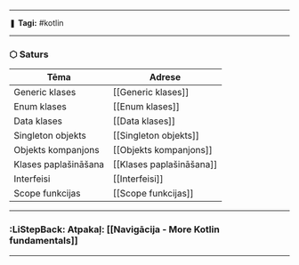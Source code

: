 ___

❚ **Tagi:** #kotlin 

---
### ⬡ Saturs

| Tēma                 | Adrese                   |
| -------------------- | ------------------------ |
| Generic klases       | [[Generic klases]]       |
| Enum klases          | [[Enum klases]]          |
| Data klases          | [[Data klases]]          |
| Singleton objekts    | [[Singleton objekts]]    |
| Objekts kompanjons   | [[Objekts kompanjons]]   |
| Klases paplašināšana | [[Klases paplašināšana]] |
| Interfeisi           | [[Interfeisi]]           |
| Scope funkcijas      | [[Scope funkcijas]]      |

---
### :LiStepBack: Atpakaļ: [[Navigācija - More Kotlin fundamentals]]
___